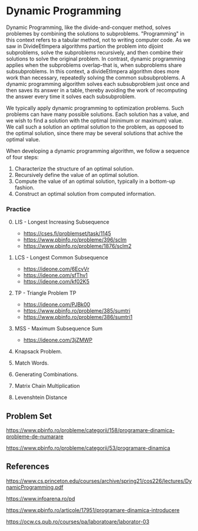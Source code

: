 # Dynamic Programming

Dynamic Programming, like the divide-and-conquer method, solves problemes by combining the solutions to subproblems. "Programming"
in this context refers to a tabular method, not to writing computer code. As we saw in DivideEtImpera algorithms partion the problem
into dijoint subproblems, solve the subproblems recursively, and then combine their solutions to solve the original problem. In contrast,
dynamic programming applies when the subproblems overlap-that is, when subproblems share subsubproblems. In this context, a divideEtImpera
algorithm does more work than necessary, repeatedly solving the common subsubproblems. A dynamic programming algorithm solves each
subsubproblem just once and then saves its answer in a table, thereby avoiding the work of recomputing the answer every time it solves each
subsubproblem.

We typically apply dynamic programming to optimization problems. Such problems can have many possible solutions. Each solution has a value, and
we wish to find a solution with the optimal (minimum or maximum) value. We call such a solution an optimal solution to the problem, as opposed
to the optimal solution, since there may be several solutions that achive the optimal value.

When developing a dynamic programming algorithm, we follow a sequence of four steps:

1. Characterize the structure of an optimal solution.
2. Recursively define the value of an optimal solution.
3. Compute the value of an optimal solution, typically in a bottom-up fashion.
4. Construct an optimal solution from computed information.


### Practice

0. LIS - Longest Increasing Subsequence
   * https://cses.fi/problemset/task/1145
   * https://www.pbinfo.ro/probleme/396/sclm
   * https://www.pbinfo.ro/probleme/1876/sclm2

2. LCS - Longest Common Subsequence
   * https://ideone.com/6EcvVr
   * https://ideone.com/sfThv1
   * https://ideone.com/kf02K5
   
4. TP - Triangle Problem TP
   * https://ideone.com/PJBk00
   * https://www.pbinfo.ro/probleme/385/sumtri
   * https://www.pbinfo.ro/probleme/386/sumtri1
   
   
5. MSS - Maximum Subsequence Sum
   * https://ideone.com/3jZMWP
   
6. Knapsack Problem.
7. Match Words.
8. Generating Combinations.
9. Matrix Chain Multiplication
10. Levenshtein Distance

## Problem Set

https://www.pbinfo.ro/probleme/categorii/158/programare-dinamica-probleme-de-numarare

https://www.pbinfo.ro/probleme/categorii/53/programare-dinamica

## References

https://www.cs.princeton.edu/courses/archive/spring21/cos226/lectures/DynamicProgramming.pdf

https://www.infoarena.ro/pd

https://www.pbinfo.ro/articole/17951/programare-dinamica-introducere

https://ocw.cs.pub.ro/courses/pa/laboratoare/laborator-03
